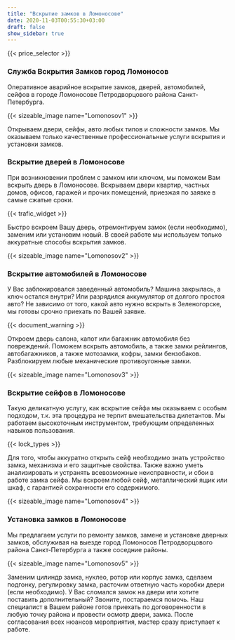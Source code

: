 ```yaml
---
title: "Вскрытие замков в Ломоносове"
date: 2020-11-03T00:55:30+03:00
draft: false
show_sidebar: true
---
```


{{< price_selector >}}

### Служба Вскрытия Замков город Ломоносов

Оперативное аварийное вскрытие замков, дверей, автомобилей, сейфов в городе Ломоносове Петродворцового района Санкт-Петербурга. 

{{< sizeable_image name="Lomonosov1" >}}

Открываем двери, сейфы, авто любых типов и сложности замков. Мы оказываем только качественные профессиональные услуги вскрытия и установки замков.

### Вскрытие дверей в Ломоносове

При возникновении проблем с замком или ключом, мы поможем Вам вскрыть дверь в Ломоносове. Вскрываем двери квартир, частных домов, офисов, гаражей и прочих помещений, приезжая по заявке в самые сжатые сроки. 

{{< trafic_widget >}}

Быстро вскроем Вашу дверь, отремонтируем замок (если необходимо), заменим или установим новый. В своей работе мы используем только аккуратные способы вскрытия замков.

{{< sizeable_image name="Lomonosov2" >}}

### Вскрытие автомобилей в Ломоносове

У Вас заблокировался заведенный автомобиль? Машина закрылась, а ключ остался внутри? Или разрядился аккумулятор от долгого простоя авто? Не зависимо от того, какой авто нужно вскрыть в Зеленогорске, мы готовы срочно приехать по Вашей заявке. 

{{< document_warning >}}

Откроем дверь салона, капот или багажник автомобиля без повреждений. Поможем вскрыть автомобиль, а также замки рейлингов, автобагажников, а также мотозамки, кофры, замки бензобаков. Разблокируем любые механические противоугонные замки.

{{< sizeable_image name="Lomonosov3" >}}

### Вскрытие сейфов в Ломоносове

Такую деликатную услугу, как вскрытие сейфа мы оказываем с особым подходом, т.к. эта процедура не терпит вмешательства дилетантов. Мы работаем высокоточным инструментом, требующим определенных навыков пользования. 

{{< lock_types >}}

Для того, чтобы аккуратно открыть сейф необходимо знать устройство замка, механизма и его защитные свойства. Также важно уметь анализировать и устранять всевозможные неисправности, и сбои в работе замка сейфа. Мы вскроем любой сейф, металлический ящик или шкаф, с гарантией сохранности его содержимого.

{{< sizeable_image name="Lomonosov4" >}}

### Установка замков в Ломоносове

Мы предлагаем услуги по ремонту замков, замене и установке дверных замков, обслуживая на выезде город Ломоносов Петродворцового района Санкт-Петербурга а также соседние районы. 

{{< sizeable_image name="Lomonosov5" >}}

Заменим цилиндр замка, нуклео, ротор или корпус замка, сделаем подгонку, регулировку замка, расточим ответную часть коробки двери (если необходимо). У Вас сломался замок на двери или хотите поставить дополнительный? Звоните, постараемся помочь. Наш специалист в Вашем районе готов приехать по договоренности в любую точку района и провести осмотр двери, замка. После согласования всех нюансов мероприятия, мастер сразу приступает к работе.
